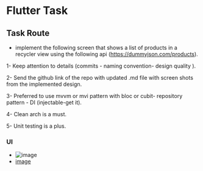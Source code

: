 # Flutter Task

## Task Route
- implement the following screen that shows a list of products
in a recycler view using the following api
(https://dummyjson.com/products).

1- Keep attention to details (commits - naming convention-
design quality ).

2- Send the github link of the repo with updated .md file with
screen shots from the implemented design.

3- Preferred to use mvvm or mvi pattern with bloc or cubit-
repository pattern - DI (injectable-get it).

4- Clean arch is a must.

5- Unit testing is a plus.

### UI
- ![image](https://github.com/user-attachments/assets/4a7c544b-1604-4201-bf7b-8d9849ffd137)
- [image](https://github.com/user-attachments/assets/19945507-ae94-4af1-9f3e-9a7b4fe76d16)



